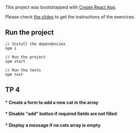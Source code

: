 This project was bootstrapped with [Create React App](https://github.com/facebookincubator/create-react-app).

Please check [the slides](https://github.com/abenoit/react-training-slides) to get the instructions of the exercices.

## Run the project

```
// Install the dependencies
npm i

// Run the project
npm start

// Run the tests
npm test
```

## TP 4

#### \* Create a form to add a new cat in the array

#### \* Disable "add" button if required fields are not filled

#### \* Display a message if no cats array is empty
